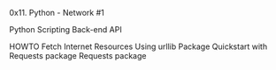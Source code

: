 0x11. Python - Network #1

Python Scripting Back-end API

HOWTO Fetch Internet Resources Using urllib Package
Quickstart with Requests package
Requests package
